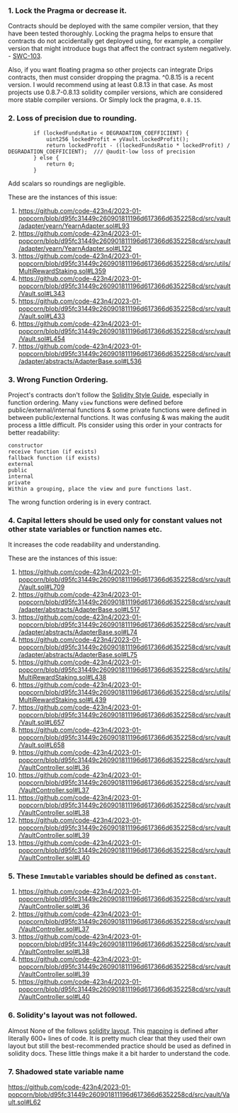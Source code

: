 ### 1. Lock the Pragma or decrease it.
Contracts should be deployed with the same compiler version, that they have been tested thoroughly. Locking the pragma helps to ensure that contracts do not accidentally get deployed using, for example, a compiler version that might introduce bugs that affect the contract system negatively. - [SWC-103](https://swcregistry.io/docs/SWC-103).

Also, if you want floating pragma so other projects can integrate Drips contracts, then must consider dropping the pragma. ^0.8.15 is a recent version.  I would recommend using at least 0.8.13 in that case. As most projects use 0.8.7-0.8.13 solidity compiler versions, which are considered more stable compiler versions. Or Simply lock the pragma, `0.8.15`.

### 2. Loss of precision due to rounding.
```solidity
        if (lockedFundsRatio < DEGRADATION_COEFFICIENT) {
            uint256 lockedProfit = yVault.lockedProfit();
            return lockedProfit - ((lockedFundsRatio * lockedProfit) / DEGRADATION_COEFFICIENT);  /// @audit-low loss of precision
        } else {
            return 0;
        }
```
Add scalars so roundings are negligible.

These are the instances of this issue:
1. https://github.com/code-423n4/2023-01-popcorn/blob/d95fc31449c260901811196d617366d6352258cd/src/vault/adapter/yearn/YearnAdapter.sol#L93
2. https://github.com/code-423n4/2023-01-popcorn/blob/d95fc31449c260901811196d617366d6352258cd/src/vault/adapter/yearn/YearnAdapter.sol#L122
3. https://github.com/code-423n4/2023-01-popcorn/blob/d95fc31449c260901811196d617366d6352258cd/src/utils/MultiRewardStaking.sol#L359
4. https://github.com/code-423n4/2023-01-popcorn/blob/d95fc31449c260901811196d617366d6352258cd/src/vault/Vault.sol#L343
5. https://github.com/code-423n4/2023-01-popcorn/blob/d95fc31449c260901811196d617366d6352258cd/src/vault/Vault.sol#L433
6. https://github.com/code-423n4/2023-01-popcorn/blob/d95fc31449c260901811196d617366d6352258cd/src/vault/Vault.sol#L454
7. https://github.com/code-423n4/2023-01-popcorn/blob/d95fc31449c260901811196d617366d6352258cd/src/vault/adapter/abstracts/AdapterBase.sol#L536

### 3. Wrong Function Ordering.
Project's contracts don't follow the [Solidity Style Guide](https://docs.soliditylang.org/en/v0.8.17/style-guide.html#), especially in function ordering. Many `view` functions were defined before public/external/internal functions & some private functions were defined in between public/external functions. It was confusing & was making the audit process a little difficult. Pls consider using this order in your contracts for better readability:
```
constructor
receive function (if exists)
fallback function (if exists)
external
public
internal
private
Within a grouping, place the view and pure functions last.
```
The wrong function ordering is in every contract.

### 4. Capital letters should be used only for constant values not other state variables or function names etc.
It increases the code readability and understanding. 

These are the instances of this issue:
1. https://github.com/code-423n4/2023-01-popcorn/blob/d95fc31449c260901811196d617366d6352258cd/src/vault/Vault.sol#L709
2. https://github.com/code-423n4/2023-01-popcorn/blob/d95fc31449c260901811196d617366d6352258cd/src/vault/adapter/abstracts/AdapterBase.sol#L517
3. https://github.com/code-423n4/2023-01-popcorn/blob/d95fc31449c260901811196d617366d6352258cd/src/vault/adapter/abstracts/AdapterBase.sol#L74
4. https://github.com/code-423n4/2023-01-popcorn/blob/d95fc31449c260901811196d617366d6352258cd/src/vault/adapter/abstracts/AdapterBase.sol#L75
5. https://github.com/code-423n4/2023-01-popcorn/blob/d95fc31449c260901811196d617366d6352258cd/src/utils/MultiRewardStaking.sol#L438
6. https://github.com/code-423n4/2023-01-popcorn/blob/d95fc31449c260901811196d617366d6352258cd/src/utils/MultiRewardStaking.sol#L439
7. https://github.com/code-423n4/2023-01-popcorn/blob/d95fc31449c260901811196d617366d6352258cd/src/vault/Vault.sol#L657
8. https://github.com/code-423n4/2023-01-popcorn/blob/d95fc31449c260901811196d617366d6352258cd/src/vault/Vault.sol#L658
9. https://github.com/code-423n4/2023-01-popcorn/blob/d95fc31449c260901811196d617366d6352258cd/src/vault/VaultController.sol#L36
10. https://github.com/code-423n4/2023-01-popcorn/blob/d95fc31449c260901811196d617366d6352258cd/src/vault/VaultController.sol#L37
11. https://github.com/code-423n4/2023-01-popcorn/blob/d95fc31449c260901811196d617366d6352258cd/src/vault/VaultController.sol#L38
12. https://github.com/code-423n4/2023-01-popcorn/blob/d95fc31449c260901811196d617366d6352258cd/src/vault/VaultController.sol#L39
13. https://github.com/code-423n4/2023-01-popcorn/blob/d95fc31449c260901811196d617366d6352258cd/src/vault/VaultController.sol#L40

### 5. These `Immutable` variables should be defined as `constant`.
1. https://github.com/code-423n4/2023-01-popcorn/blob/d95fc31449c260901811196d617366d6352258cd/src/vault/VaultController.sol#L36
2. https://github.com/code-423n4/2023-01-popcorn/blob/d95fc31449c260901811196d617366d6352258cd/src/vault/VaultController.sol#L37
3. https://github.com/code-423n4/2023-01-popcorn/blob/d95fc31449c260901811196d617366d6352258cd/src/vault/VaultController.sol#L38
4. https://github.com/code-423n4/2023-01-popcorn/blob/d95fc31449c260901811196d617366d6352258cd/src/vault/VaultController.sol#L39
5. https://github.com/code-423n4/2023-01-popcorn/blob/d95fc31449c260901811196d617366d6352258cd/src/vault/VaultController.sol#L40

### 6. Solidity's layout was not followed.
Almost None of the follows [solidity layout](https://docs.soliditylang.org/en/v0.8.17/style-guide.html#).
This [mapping](https://github.com/code-423n4/2023-01-popcorn/blob/d95fc31449c260901811196d617366d6352258cd/src/vault/Vault.sol#L659) is defined after literally 600+ lines of code. 
It is pretty much clear that they used their own layout but still the best-recommended practice should be used as defined in solidity docs. These little things make it a bit harder to understand the code. 

### 7. Shadowed state variable name
https://github.com/code-423n4/2023-01-popcorn/blob/d95fc31449c260901811196d617366d6352258cd/src/vault/Vault.sol#L62